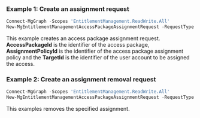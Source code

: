 ### Example 1: Create an assignment request

```powershell
Connect-MgGraph -Scopes 'EntitlementManagement.ReadWrite.All'
New-MgEntitlementManagementAccessPackageAssignmentRequest -RequestType 'UserAdd' -AccessPackageId 'bc041fda-b3ba-41fc-b911-ca95f7aac656' -AssignmentPolicyId 'f134999f-8a59-49bb-b3a9-e8365d6fff94' -TargetId 'f5ac31b5-ae89-4d34-83ec-198072555d1d'
```

This example creates an access package assignment request. **AccessPackageId** is the identifier of the access package, **AssignmentPolicyId** is the identifier of the access package assignment policy and the **TargetId** is the identifier of the user account to be assigned the access.

### Example 2: Create an assignment removal request

```powershell
Connect-MgGraph -Scopes 'EntitlementManagement.ReadWrite.All'
New-MgEntitlementManagementAccessPackageAssignmentRequest -RequestType 'AdminRemove' -AccessPackageAssignmentId '1634548f-cf76-4ac9-b496-f667d33d1dc0'
```

This examples removes the specified assignment.
